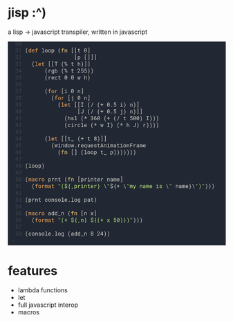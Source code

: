 # jisp :^)
a lisp -> javascript transpiler, written in javascript

<p align="center">
  <img alt="an example" src="jisp.png"/>
</p>

# features
- lambda functions
- let
- full javascript interop
- macros
